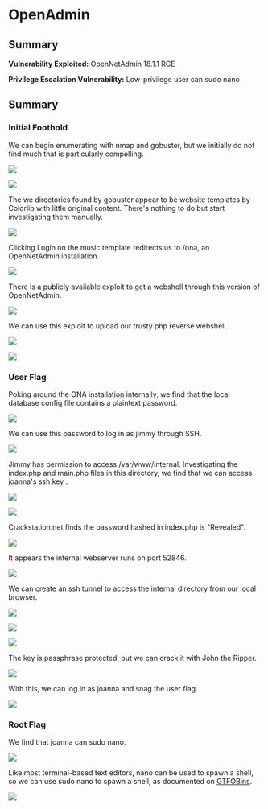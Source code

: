 # OpenAdmin

## Summary

**Vulnerability Exploited:** OpenNetAdmin 18.1.1 RCE

**Privilege Escalation Vulnerability:** Low-privilege user can sudo nano

## Summary

### Initial Foothold

We can begin enumerating with nmap and gobuster, but we initially do not find much that is particularly compelling.

![](screenshots/nmap-tcp.png)

![](screenshots/gobuster.png)

The we directories found by gobuster appear to be website templates by Colorlib with little original content. There's nothing to do but start investigating them manually.

![](screenshots/music.png)

Clicking Login on the music template redirects us to /ona, an OpenNetAdmin installation.

![](screenshots/ona.png)

There is a publicly available exploit to get a webshell through this version of OpenNetAdmin.

![](screenshots/searchsploit-opennetadmin.png)

We can use this exploit to upload our trusty php reverse webshell.

![](screenshots/ona-exploit.png)

![](screenshots/www-proof.png)

### User Flag

Poking around the ONA installation internally, we find that the local database config file contains a plaintext password.

![](screenshots/ona-local-database-config.png)

We can use this password to log in as jimmy through SSH.

![](screenshots/jimmy-proof.png)

Jimmy has permission to access /var/www/internal. Investigating the index.php and main.php files in this directory, we find that we can access joanna's ssh key .

![](screenshots/internal-index-php.png)

![](screenshots/internal-main-php.png)

Crackstation.net finds the password hashed in index.php is "Revealed".

![](screenshots/crackstation.png)

It appears the internal webserver runs on port 52846.

![](screenshots/internal-port.png)

We can create an ssh tunnel to access the internal directory from our local browser.

![](screenshots/tunnel.png)

![](screenshots/internal-login.png)

![](screenshots/key.png)

The key is passphrase protected, but we can crack it with John the Ripper.

![](screenshots/john.png)

With this, we can log in as joanna and snag the user flag.

![](screenshots/joanna-proof.png)

### Root Flag

We find that joanna can sudo nano.

![](screenshots/sudo-l.png)

Like most terminal-based text editors, nano can be used to spawn a shell, so we can use sudo nano to spawn a shell, as documented on [GTFOBins](https://gtfobins.github.io/gtfobins/nano/).

![](screenshots/root-proof.png)